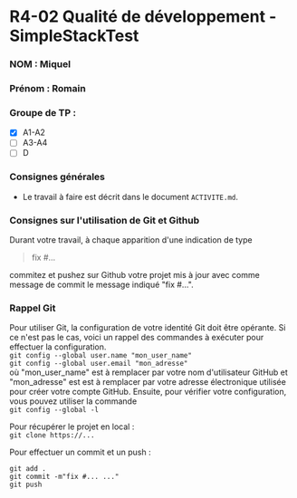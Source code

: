 # R4-02 Qualité de développement - SimpleStackTest

### NOM : Miquel
### Prénom : Romain
### Groupe de TP :
- [X] A1-A2
- [ ] A3-A4
- [ ] D

### Consignes générales

- Le travail à faire est décrit dans le document `ACTIVITE.md`.


### Consignes sur l'utilisation de Git et Github

Durant votre travail, à chaque apparition d'une indication de type

> fix #…

commitez et pushez sur Github votre projet mis à jour avec comme message de commit le message indiqué "fix #...".

### Rappel Git

Pour utiliser Git, la configuration de votre identité Git doit être opérante. 
Si ce n'est pas le cas, voici un rappel des commandes à exécuter pour effectuer
la configuration.  
`git config --global user.name "mon_user_name"`  
`git config --global user.email "mon_adresse"`  
où "mon_user_name" est à remplacer par votre nom d'utilisateur GitHub et "mon_adresse" est est à remplacer par votre 
adresse électronique utilisée pour créer votre compte GitHub. Ensuite, pour vérifier votre configuration, vous pouvez 
utiliser la commande  
`git config --global -l`

Pour récupérer le projet en local :  
`git clone https://...`

Pour effectuer un commit et un push :

`git add .`  
`git commit -m"fix #... ..."`  
`git push`
